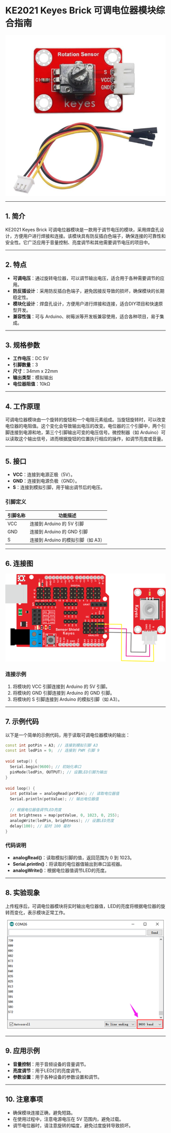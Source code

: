 # KE2021 Keyes Brick 可调电位器模块综合指南

![image-20250317155241848](media/image-20250317155241848.png)

---

## 1. 简介
KE2021 Keyes Brick 可调电位器模块是一款用于调节电压的模块，采用焊盘孔设计，方便用户进行焊接和连接。该模块具有防反插白色端子，确保连接的可靠性和安全性。它广泛应用于音量控制、亮度调节和其他需要调节电压的项目中。

---

## 2. 特点
- **可调电压**：通过旋转电位器，可以调节输出电压，适合用于各种需要调节的应用。
- **防反插设计**：采用防反插白色端子，避免因接反导致的损坏，确保模块的长期稳定性。
- **模块化设计**：焊盘孔设计，方便用户进行焊接和连接，适合DIY项目和快速原型开发。
- **兼容性强**：可与 Arduino、树莓派等开发板兼容使用，适合各种项目，易于集成。

---

## 3. 规格参数
- **工作电压**：DC 5V  
- **引脚数量**：3  
- **尺寸**：34mm x 22mm
- **输出类型**：模拟输出  
- **电位器阻值**：10kΩ  

---

## 4. 工作原理
可调电位器模块由一个旋转的旋钮和一个电阻元素组成。当旋钮旋转时，可以改变电位器的电阻值。这个变化会导致输出电压的改变。电位器的三个引脚中，两个引脚连接到电源和地，第三个引脚输出可变的电压信号。微控制器（如 Arduino）可以读取这个输出信号，进而根据旋钮的位置执行相应的操作，如调节亮度或音量。

---

## 5. 接口
- **VCC**：连接到电源正极（5V）。
- **GND**：连接到电源负极（GND）。
- **S**：连接到模拟引脚，用于输出调节后的电压。

### 引脚定义
| 引脚名称 | 功能描述                     |
|----------|------------------------------|
| VCC      | 连接到 Arduino 的 5V 引脚   |
| GND      | 连接到 Arduino 的 GND 引脚  |
| S      | 连接到 Arduino 的模拟引脚（如 A3） |

---

## 6. 连接图
![image-20250317155258016](media/image-20250317155258016.png)

### 连接示例
1. 将模块的 VCC 引脚连接到 Arduino 的 5V 引脚。
2. 将模块的 GND 引脚连接到 Arduino 的 GND 引脚。
3. 将模块的 S 引脚连接到 Arduino 的模拟引脚（如 A3）。

---

## 7. 示例代码
以下是一个简单的示例代码，用于读取可调电位器模块的输出：
```cpp
const int potPin = A3; // 连接到模拟引脚 A3
const int ledPin = 9;  // 连接到 PWM 引脚 9

void setup() {
  Serial.begin(9600); // 初始化串口
  pinMode(ledPin, OUTPUT); // 设置LED引脚为输出
}

void loop() {
  int potValue = analogRead(potPin); // 读取电位器值
  Serial.println(potValue); // 输出电位器值

  // 根据电位器值调节LED亮度
  int brightness = map(potValue, 0, 1023, 0, 255);
  analogWrite(ledPin, brightness); // 设置LED亮度
  delay(100); // 延时 100 毫秒
}
```

### 代码说明
- **analogRead()**：读取模拟引脚的值，返回范围为 0 到 1023。
- **Serial.println()**：将读取的电位器值输出到串口监视器。
- **analogWrite()**：根据电位器值调节LED的亮度。

---

## 8. 实验现象
上传程序后，可调电位器模块将实时输出电位器值，LED的亮度将根据电位器的旋转而变化，表示模块正常工作。

![image-20250317155312120](media/image-20250317155312120.png)

---

## 9. 应用示例
- **音量控制**：用于音频设备的音量调节。
- **亮度调节**：用于LED灯的亮度调节。
- **参数设置**：用于各种设备的参数设置和调节。

---

## 10. 注意事项
- 确保模块连接正确，避免短路。
- 在使用过程中，注意电源电压在 5V 范围内，避免过载。
- 调节电位器时，请注意旋转的幅度，避免过度旋转导致损坏。

